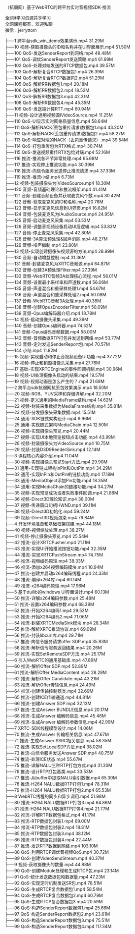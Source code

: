 （抗弱网）基于WebRTC的跨平台实时音视频SDK-推流

全网it学习资源共享学习<br>全网课程都有，欢迎私聊<br>微信：jerryttom<br>

├──1 跨平台sdk_win_demo效果演示.mp4 31.29M<br> ├──10 视频-获取摄像头的ID和名称并在UI界面展示.mp4 51.50M<br> ├──100 QoS-发送SenderReport到网络.mp4 48.48M<br> ├──101 QoS-调优SenderReport发送策略.mp4 61.69M<br> ├──102 QoS-处理对端发送的RTCP数据包.mp4 39.57M<br> ├──103 QoS-解析复合RTCP数据包1.mp4 26.39M<br> ├──104 QoS-解析复合RTCP数据包2.mp4 51.29M<br> ├──105 QoS-解析RR数据包1.mp4 20.18M<br> ├──106 QoS-解析RR数据包2.mp4 18.52M<br> ├──107 QoS-解析RR数据包3.mp4 42.31M<br> ├──108 QoS-解析RR数据包4.mp4 45.35M<br> ├──109 QoS-发送端计算RTT.mp4 60.94M<br> ├──11 视频-设计通用视频源IVideoSource.mp4 11.25M<br> ├──110 QoS-UI显示实时网络质量信息.mp4 58.64M<br> ├──111 QoS-解析NACK(丢包重传请求)数据包1.mp4 43.20M<br> ├──112 QoS-解析NACK(丢包重传请求)数据包2.mp4 58.27M<br> ├──113 QoS-响应对端的NACK（丢包重传请求）.mp4 39.54M<br> ├──114 QoS-打包重传包为RTX格式.mp4 30.74M<br> ├──115 QoS-发送视频重传RTX包给对端.mp4 52.16M<br> ├──116 推流-推流各环节异常处理.mp4 65.68M<br> ├──117 推流-实现停止推流功能.mp4 30.39M<br> ├──118 推流-向信令服务发送停止推流请求.mp4 37.33M<br> ├──119 推流-推流小结.mp4 6.73M<br> ├──12 视频-包装摄像头为IVideoSource.mp4 18.30M<br> ├──120 音频-音频基础理论和推流框架.mp4 41.41M<br> ├──121 音频-创建音频设备并获取麦克风个数.mp4 30.42M<br> ├──122 音频-获取麦克风的ID和名称.mp4 20.78M<br> ├──123 音频-显示麦克风信息到UI界面.mp4 16.62M<br> ├──124 音频-包装麦克风为IAudioSource.mp4 24.95M<br> ├──125 音频-启动麦克风采集.mp4 53.53M<br> ├──126 音频-调整音视频设备启动UI层逻辑.mp4 53.83M<br> ├──127 音频-停止麦克风采集.mp4 42.80M<br> ├──128 音频-3A算法预处理&amp;回声消除.mp4 48.27M<br> ├──129 音频-噪声抑制.mp4 23.80M<br> ├──13 视频-实现创建摄像头视频源的方法.mp4 28.99M<br> ├──130 音频-自动增益控制.mp4 31.36M<br> ├──131 音频-封装麦克风为XRTC音频源.mp4 64.87M<br> ├──132 音频-创建3A预处理Filter.mp4 27.39M<br> ├──133 音频-WebRTC音频3A处理核心流程.mp4 58.01M<br> ├──134 音频-设置最小采样率和声道数.mp4 56.06M<br> ├──135 音频-声道混合和重采样处理1.mp4 54.67M<br> ├──136 音频-声道混合和重采样处理2.mp4 50.08M<br> ├──137 音频-WebRTC音频3A处理.mp4 40.38M<br> ├──138 音频-创建OpusEncoderFilter.mp4 50.09M<br> ├──139 音频-Opus编解码器介绍.mp4 18.78M<br> ├──14 视频-启动摄像头采集.mp4 49.39M<br> ├──140 音频-创建Opus编码器.mp4 74.52M<br> ├──141 音频-Opus编码音频数据.mp4 58.00M<br> ├──142 音频-音频数据RTP打包并发送到网络.mp4 53.77M<br> ├──143 音频-定时发送SenderReport包.mp4 70.57M<br> ├──144 小结.mp4 11.82M<br> ├──15 视频-实现启动和停止音视频设备UI功能.mp4 37.72M<br> ├──16 视频-停止和销毁摄像头采集.mp4 27.78M<br> ├──17 基础-实现XRTCEngine的事件回调机制.mp4 30.96M<br> ├──18 视频-UI处理摄像头启动的结果.mp4 19.57M<br> ├──19 视频-视频动画是怎么产生的？.mp4 21.69M<br> ├──2 跨平台sdk抗弱网抗丢包效果演示.mp4 18.50M<br> ├──20 视频-RGB、YUV采样和存储详解.mp4 32.20M<br> ├──21 视频-定义通用的MediaFrame结构.mp4 14.62M<br> ├──22 视频-封装采集数据为MediaFrame结构.mp4 35.81M<br> ├──23 视频-分发摄像头采集数据.mp4 15.51M<br> ├──24 通用-SDK链式架构设计.mp4 9.96M<br> ├──25 通用-实现链式架构MediaChain.mp4 12.50M<br> ├──26 视频-实现摄像头预览.mp4 20.44M<br> ├──27 视频-实现UI本地预览按钮点击功能.mp4 43.99M<br> ├──28 视频-封装摄像头为VideoSource.mp4 10.75M<br> ├──29 视频-封装D3D9RenderSink.mp4 12.14M<br> ├──3 课程核心内容介绍.mp4 11.04M<br> ├──30 视频-实现摄像头预览Start方法.mp4 29.90M<br> ├──31 通用-实现链式架构InPin和OutPin.mp4 34.29M<br> ├──32 通用-实现InPin和OutPin的链接功能.mp4 17.18M<br> ├──33 通用-MediaObject添加Pin功能.mp4 18.35M<br> ├──34 通用-实现MediaChain的链接功能.mp4 34.27M<br> ├──35 视频-实现预览成功或者失败事件回调.mp4 21.88M<br> ├──36 视频-Direct3D理论知识.mp4 38.00M<br> ├──37 视频-传递窗口句柄HWND.mp4 39.11M<br> ├──38 视频-Direct3D初始化.mp4 59.24M<br> ├──39 视频-Direct3D视频渲染.mp4 79.84M<br> ├──4 开发环境准备和基础框架搭建.mp4 44.18M<br> ├──40 视频-视频缩放处理.mp4 38.27M<br> ├──41 视频-停止摄像头预览.mp4 25.54M<br> ├──42 推流-设计XRTCPusher.mp4 21.11M<br> ├──43 推流-实现UI开始推流按钮功能.mp4 32.35M<br> ├──44 推流-实现XRTCPushStream.mp4 74.75M<br> ├──45 推流-视频编码原理.mp4 38.33M<br> ├──46 推流-添加x264视频编码模块.mp4 10.94M<br> ├──47 推流-创建并启动x264编码线程.mp4 24.33M<br> ├──48 推流-编译x264库.mp4 60.14M<br> ├──49 推流-x264编码原理.mp4 17.96M<br> ├──5 基于duilib的windows UI界面设计.mp4 60.13M<br> ├──50 推流-详解x264编码参数.mp4 25.48M<br> ├──51 推流-设置x264编码参数.mp4 68.39M<br> ├──52 推流-开始X264编码1.mp4 29.52M<br> ├──53 推流-开始X264编码2.mp4 71.06M<br> ├──54 推流-封装XRTCMediaSink模块.mp4 28.34M<br> ├──55 推流-解析XRTC推流协议.mp4 69.09M<br> ├──56 推流-封装libcurl库.mp4 29.71M<br> ├──57 推流-向信令服务请求offer SDP.mp4 35.93M<br> ├──58 推流-解析信令服务返回结果.mp4 20.26M<br> ├──59 推流-实现SetRemoteSDP方法.mp4 25.17M<br> ├──6 引入WebRTC的通用基础库.mp4 47.89M<br> ├──60 推流-解析Offer SDP.mp4 52.89M<br> ├──61 推流-解析Offer MediaContent.mp4 28.29M<br> ├──62 推流-解析Offer Candidate.mp4 43.21M<br> ├──63 推流-解析Offer传输信息.mp4 24.49M<br> ├──64 推流-创建传输控制器类.mp4 32.69M<br> ├──65 推流-创建ICE传输通道.mp4 44.81M<br> ├──66 推流-创建Answer SDP.mp4 32.13M<br> ├──67 推流-生成Answer BUNDLE信息.mp4 20.17M<br> ├──68 推流-生成Answer 编解码信息.mp4 45.48M<br> ├──69 推流-生成Answer 编解码参数信息.mp4 42.99M<br> ├──7 XRTC-SDK线程模型设计.mp4 14.06M<br> ├──70 推流-生成Answer 传输相关信息.mp4 47.67M<br> ├──71 推流-生成Answer SSRC相关信息.mp4 58.35M<br> ├──72 推流-实现SetLocalSDP方法.mp4 38.02M<br> ├──73 推流-向信令服务发送Answer SDP.mp4 40.75M<br> ├──74 推流-处理ICE状态.mp4 55.67M<br> ├──75 推流-详解NALU三种RTP打包方式.mp4 31.30M<br> ├──76 推流-设计RTP打包基类.mp4 33.53M<br> ├──77 推流-从buffer中提取NALU索引数据.mp4 65.30M<br> ├──78 推流-H264 NALU数据RTP打包1.mp4 78.31M<br> ├──79 推流-H264 NALU数据RTP打包2.mp4 65.53M<br> ├──8 WebRTC线程的同步和异步调用.mp4 51.98M<br> ├──80 推流-H264 NALU数据RTP打包3.mp4 64.86M<br> ├──81 推流-H264 NALU数据RTP打包4.mp4 21.77M<br> ├──82 推流-详解RTP数据包格式.mp4 41.17M<br> ├──83 推流-RTP数据包封装1.mp4 69.00M<br> ├──84 推流-RTP数据包封装2.mp4 18.81M<br> ├──85 推流-RTP数据包封装3.mp4 38.12M<br> ├──86 推流-RTP数据包封装4.mp4 22.44M<br> ├──87 推流-发送RTP数据到网络.mp4 103.10M<br> ├──88 QoS-利用RTCP调优音视频QoS.mp4 30.72M<br> ├──89 QoS-创建VideoSendStream.mp4 40.37M<br> ├──9 视频-获取摄像头的数量.mp4 44.88M<br> ├──90 QoS-创建Module处理和生成RTCP包.mp4 23.14M<br> ├──91 QoS-统计发送数据包和数据量.mp4 47.23M<br> ├──92 QoS-实现定时机制发送SR包.mp4 78.51M<br> ├──93 QoS-生成RTCP复合数据包1.mp4 58.54M<br> ├──94 QoS-生成RTCP复合数据包2.mp4 60.79M<br> ├──95 QoS-生成RTCP复合数据包3.mp4 20.59M<br> ├──96 QoS-构造SenderReport数据包1.mp4 25.66M<br> ├──97 QoS-构造SenderReport数据包2.mp4 23.61M<br> ├──98 QoS-构造SenderReport数据包3.mp4 75.51M<br> └──99 QoS-构造SenderReport数据包4.mp4 117.34M
